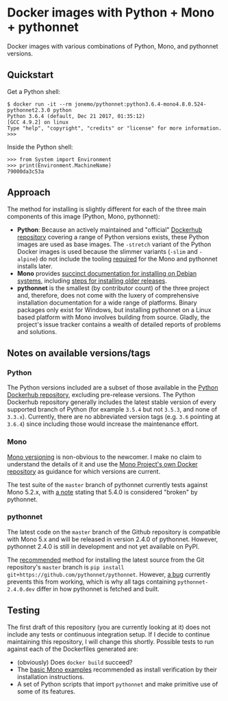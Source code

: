 Docker images with Python + Mono + pythonnet
============================================

Docker images with various combinations of Python, Mono, and pythonnet versions.

## Quickstart

Get a Python shell:

```
$ docker run -it --rm jonemo/pythonnet:python3.6.4-mono4.8.0.524-pythonnet2.3.0 python
Python 3.6.4 (default, Dec 21 2017, 01:35:12)
[GCC 4.9.2] on linux
Type "help", "copyright", "credits" or "license" for more information.
>>>
```

Inside the Python shell:

```
>>> from System import Environment
>>> print(Environment.MachineName)
79000da3c53a
```

## Approach

The method for installing is slightly different for each of the three main components of this image (Python, Mono, pythonnet):
* **Python**: Because an actively maintained and "official" [Dockerhub repository](https://hub.docker.com/_/python/) covering a range of Python versions exists, these Python images are used as base images. The `-stretch` variant of the Python Docker images is used because the slimmer variants (`-slim` and `-alpine`) do not include the tooling [required](https://github.com/mono/docker/issues/56) for the Mono and pythonnet installs later.
* **Mono** provides [succinct documentation for installing on Debian systems](http://www.mono-project.com/download/#download-lin-debian), including [steps for installing older releases](http://www.mono-project.com/docs/getting-started/install/linux/#accessing-older-releases).
* **pythonnet** is the smallest (by contributor count) of the three project and, therefore, does not come with the luxery of comprehensive installation documentation for a wide range of platforms. Binary packages only exist for Windows, but installing pythonnet on a Linux based platform with Mono involves building from source. Gladly, the project's issue tracker contains a wealth of detailed reports of problems and solutions.


## Notes on available versions/tags

### Python

The Python versions included are a subset of those available in the [Python Dockerhub repository](https://hub.docker.com/_/python/), excluding pre-release versions.
The Python Dockerhub repository generally includes the latest stable version of every supported branch of Python (for example `3.5.4` but not `3.5.3`, and none of `3.3.x`).
Currently, there are no abbreviated version tags (e.g. `3.6` pointing at `3.6.4`) since including those would increase the maintenance effort.

### Mono

[Mono versioning](http://www.mono-project.com/docs/about-mono/versioning/) is non-obvious to the newcomer.
I make no claim to understand the details of it and use the [Mono Project's own Docker repository](https://hub.docker.com/r/library/mono/) as guidance for which versions are current.

The test suite of the `master` branch of pythonnet currently tests against Mono 5.2.x, with [a note](https://github.com/pythonnet/pythonnet/commit/75e5231c15ff132e650d76859e676567c0b8b5c7) stating that 5.4.0 is considered "broken" by pythonnet.

### pythonnet

The latest code on the `master` branch of the Github repository is compatible with Mono 5.x and will be released in version 2.4.0 of pythonnet.
However, pythonnet 2.4.0 is still in development and not yet available on PyPI.

The [recommended](https://github.com/pythonnet/pythonnet/wiki/Troubleshooting-on-Windows,-Linux,-and-OSX#2-build-and-install-from-command-line) method for installing the latest source from the Git repository's `master` branch is `pip install git+https://github.com/pythonnet/pythonnet`.
However, [a bug](https://github.com/pythonnet/pythonnet/issues/555) currently prevents this from working, which is why all tags containing `pythonnet-2.4.0.dev` differ in how pythonnet is fetched and built.


## Testing

The first draft of this repository (you are currently looking at it) does not include any tests or continuous integration setup.
If I decide to continue maintaining this repository, I will change this shortly.
Possible tests to run against each of the Dockerfiles generated are:
* (obviously) Does `docker build` succeed?
* The [basic Mono examples](http://www.mono-project.com/docs/getting-started/mono-basics/) recommended as install verification by their installation instructions.
* A set of Python scripts that import `pythonnet` and make primitive use of some of its features.
